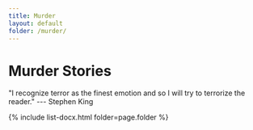 ```yaml
---
title: Murder
layout: default
folder: /murder/
---
```


# Murder Stories

"I recognize terror as the finest emotion and so I will try to terrorize the reader." --- Stephen King

{% include list-docx.html folder=page.folder %}
